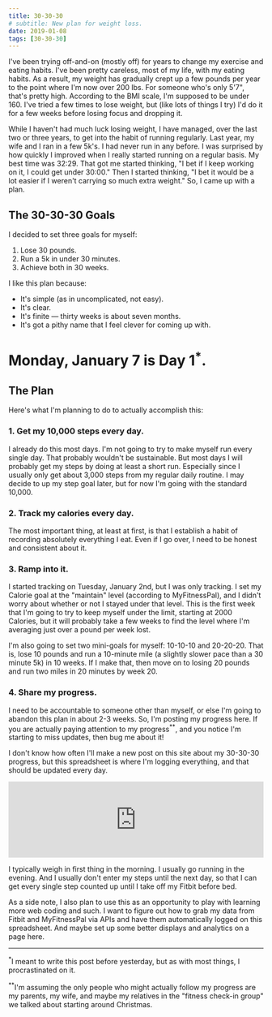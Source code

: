 ```yaml
---
title: 30-30-30
# subtitle: New plan for weight loss.
date: 2019-01-08
tags: [30-30-30]
---
```


I've been trying off-and-on (mostly off) for years to change my exercise and eating habits. I've been pretty careless, most of my life, with my eating habits. As a result, my weight has gradually crept up a few pounds per year to the point where I'm now over 200 lbs. For someone who's only 5'7", that's pretty high. According to the BMI scale, I'm supposed to be under 160. I've tried a few times to lose weight, but (like lots of things I try) I'd do it for a few weeks before losing focus and dropping it.

While I haven't had much luck losing weight, I have managed, over the last two or three years, to get into the habit of running regularly. Last year, my wife and I ran in a few 5k's. I had never run in any before. I was surprised by how quickly I improved when I really started running on a regular basis. My best time was 32:29. That got me started thinking, "I bet if I keep working on it, I could get under 30:00." Then I started thinking, "I bet it would be a lot easier if I weren't carrying so much extra weight." So, I came up with a plan.

## The 30-30-30 Goals
I decided to set three goals for myself:
1. Lose 30 pounds.
2. Run a 5k in under 30 minutes.
3. Achieve both in 30 weeks.

I like this plan because:
- It's simple (as in uncomplicated, not easy).
- It's clear.
- It's finite &mdash; thirty weeks is about seven months.
- It's got a pithy name that I feel clever for coming up with.

# Monday, January 7 is Day 1<sup>*</sup>.

## The Plan
Here's what I'm planning to do to actually accomplish this:

### 1. Get my 10,000 steps every day.
I already do this most days. I'm not going to try to make myself run every single day. That probably wouldn't be sustainable. But most days I will probably get my steps by doing at least a short run. Especially since I usually only get about 3,000 steps from my regular daily routine. I may decide to up my step goal later, but for now I'm going with the standard 10,000.

### 2. Track my calories every day.
The most important thing, at least at first, is that I establish a habit of recording absolutely everything I eat. Even if I go over, I need to be honest and consistent about it.

### 3. Ramp into it.
I started tracking on Tuesday, January 2nd, but I was only tracking. I set my Calorie goal at the "maintain" level (according to MyFitnessPal), and I didn't worry about whether or not I stayed under that level. This is the first week that I'm going to try to keep myself under the limit, starting at 2000 Calories, but it will probably take a few weeks to find the level where I'm averaging just over a pound per week lost.

I'm also going to set two mini-goals for myself: 10-10-10 and 20-20-20. That is, lose 10 pounds and run a 10-minute mile (a slightly slower pace than a 30 minute 5k) in 10 weeks. If I make that, then move on to losing 20 pounds and run two miles in 20 minutes by week 20. 

### 4. Share my progress.
I need to be accountable to someone other than myself, or else I'm going to abandon this plan in about 2-3 weeks. So, I'm posting my progress here. If you are actually paying attention to my progress<sup>**</sup>, and you notice I'm starting to miss updates, then bug me about it!

I don't know how often I'll make a new post on this site about my 30-30-30 progress, but this spreadsheet is where I'm logging everything, and that should be updated every day.

<iframe src="https://docs.google.com/spreadsheets/d/e/2PACX-1vSgxbumy-ygf8dOevllyLeUTYBX3P4iBUlw-rdRr-CS6iw6e0BFpOaavcstqAPzIsY39_Txnv8iVXns/pubhtml?gid=0&amp;single=true&amp;widget=true&amp;headers=false" style="border:none;width:100%"></iframe>

I typically weigh in first thing in the morning. I usually go running in the evening. And I usually don't enter my steps until the next day, so that I can get every single step counted up until I take off my Fitbit before bed.

As a side note, I also plan to use this as an opportunity to play with learning more web coding and such. I want to figure out how to grab my data from Fitbit and MyFitnessPal via APIs and have them automatically logged on this spreadsheet. And maybe set up some better displays and analytics on a page here.

---

<sup>*</sup>I meant to write this post before yesterday, but as with most things, I procrastinated on it.

<sup>**</sup>I'm assuming the only people who might actually follow my progress are my parents, my wife, and maybe my relatives in the "fitness check-in group" we talked about starting around Christmas.
